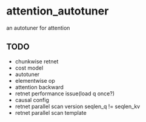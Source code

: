 # attention_autotuner
an autotuner for attention

## TODO
- chunkwise retnet
- cost model
- autotuner
- elementwise op
- attention backward
- retnet performance issue(load q once?)
- causal config
- retnet parallel scan version seqlen_q != seqlen_kv
- retnet parallel scan template
